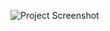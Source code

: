 ![Project Screenshot]([https://github.com/user/repo/blob/main/images/screenshot.png](https://github.com/TejasSathe010/NN-GD.js/blob/main/demo/TestCases.png))
